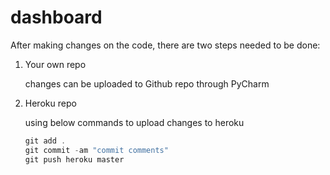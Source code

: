 # dashboard

After making changes on the code, there are two steps needed to be done: 


1. Your own repo
    
    changes can be uploaded to Github repo through PyCharm 


2. Heroku repo
    
    using below commands to upload changes to heroku
   
   ```powershell 
   git add . 
   git commit -am "commit comments"
   git push heroku master
   ```
   
